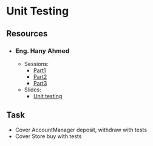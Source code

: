 # Unit Testing

## Resources

- ### Eng. Hany Ahmed
  - Sessions:
      - [Part1](https://drive.google.com/file/d/1QdH5dfSpC_ojHCebT0blR8y4tgA7Disz/view?usp=drive_link)
      - [Part2](https://drive.google.com/file/d/1Zh3Qr0CmSdaZbPd85Cp0feT1G5FouOzz/view?usp=drive_link)
      - [Part3](https://drive.google.com/file/d/1ssOIkbtvDh24dm9kWriLLP-lf9_guGLP/view?usp=drive_link)
  - Slides:
    - [Unit testing](https://drive.google.com/file/d/1s-xrxBXmHAyjulikO5emiPmx4t1VHf3U/view?usp=drive_link)

## Task
- Cover AccountManager deposit, withdraw with tests
- Cover Store buy with tests
